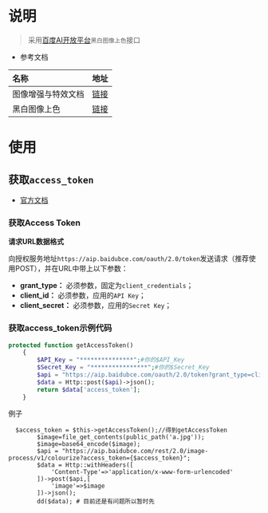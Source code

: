 # 说明

> 采用[百度AI开放平台](https://ai.baidu.com/tech/imageprocess/colourize)`黑白图像上色`接口

- 参考文档

| 名称               | 地址                                                         |
| :----------------- | :----------------------------------------------------------- |
| 图像增强与特效文档 | [链接](https://cloud.baidu.com/doc/IMAGEPROCESS/index.html)  |
| 黑白图像上色       | [链接](https://cloud.baidu.com/doc/IMAGEPROCESS/s/Bk3bclns3) |

# 使用

## 获取`access_token`

- [官方文档](https://ai.baidu.com/ai-doc/REFERENCE/Ck3dwjhhu)

### 获取Access Token

**请求URL数据格式**

向授权服务地址`https://aip.baidubce.com/oauth/2.0/token`发送请求（推荐使用POST），并在URL中带上以下参数：

- **grant_type：** 必须参数，固定为`client_credentials`；
- **client_id：** 必须参数，应用的`API Key`；
- **client_secret：** 必须参数，应用的`Secret Key`；

### 获取access_token示例代码

```php
protected function getAccessToken()
    {
        $API_Key = "***************";#你的$API_Key
        $Secret_Key = "****************";#你的$Secret_Key
        $api = "https://aip.baidubce.com/oauth/2.0/token?grant_type=client_credentials&client_id={$API_Key}&client_secret={$Secret_Key}";
        $data = Http::post($api)->json();
        return $data['access_token'];
    }
```



例子

```apl
  $access_token = $this->getAccessToken();//得到getAccessToken
        $image=file_get_contents(public_path('a.jpg'));
        $image=base64_encode($image);
        $api = "https://aip.baidubce.com/rest/2.0/image-process/v1/colourize?access_token={$access_token}";
        $data = Http::withHeaders([
            'Content-Type'=>'application/x-www-form-urlencoded'
        ])->post($api,[
            'image'=>$image
        ])->json();
        dd($data); # 目前还是有问题所以暂时先
```



